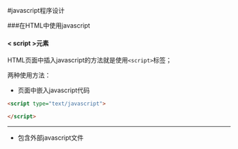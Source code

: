 #javascript程序设计

###在HTML中使用javascript

#### < script >元素

HTML页面中插入javascript的方法就是使用```<script>```标签；

两种使用方法：
- 页面中嵌入javascript代码

```html
<script type="text/javascript">

</script>
```

---

- 包含外部javascript文件

